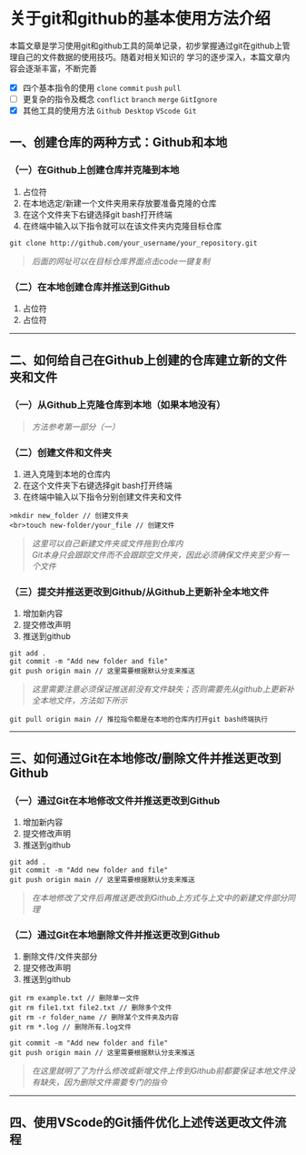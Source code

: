 # 关于git和github的基本使用方法介绍
本篇文章是学习使用git和github工具的简单记录，初步掌握通过git在github上管理自己的文件数据的使用技巧。随着对相关知识的
学习的逐步深入，本篇文章内容会逐渐丰富，不断完善
- [x] 四个基本指令的使用 `clone` `commit` `push` `pull`
- [ ] 更复杂的指令及概念 `conflict` `branch` `merge` `GitIgnore`
- [x] 其他工具的使用方法 `Github Desktop` `VScode Git`
## 一、创建仓库的两种方式：Github和本地

### （一）在Github上创建仓库并克隆到本地
1. 占位符
2. 在本地选定/新建一个文件夹用来存放要准备克隆的仓库
3. 在这个文件夹下右键选择git bash打开终端
4. 在终端中输入以下指令就可以在该文件夹内克隆目标仓库
```
git clone http://github.com/your_username/your_repository.git
```
>*后面的网址可以在目标仓库界面点击code一键复制*

### （二）在本地创建仓库并推送到Github
1. 占位符
2. 占位符
---

## 二、如何给自己在Github上创建的仓库建立新的文件夹和文件

### （一）从Github上克隆仓库到本地（如果本地没有）
>*方法参考第一部分（一）*

### （二）创建文件和文件夹
1. 进入克隆到本地的仓库内
2. 在这个文件夹下右键选择git bash打开终端
3. 在终端中输入以下指令分别创建文件夹和文件
```
>mkdir new_folder // 创建文件夹
<br>touch new-folder/your_file // 创建文件
```
>*这里可以自己新建文件夹或文件拖到仓库内*
<br>*Git本身只会跟踪文件而不会跟踪空文件夹，因此必须确保文件夹至少有一个文件*

### （三）提交并推送更改到Github/从Github上更新补全本地文件
1. 增加新内容
2. 提交修改声明
3. 推送到github
```
git add .
git commit -m "Add new folder and file"
git push origin main // 这里需要根据默认分支来推送
```
>*这里需要注意必须保证推送前没有文件缺失；否则需要先从github上更新补全本地文件，方法如下所示*
```
git pull origin main // 推拉指令都是在本地的仓库内打开git bash终端执行
```
---

## 三、如何通过Git在本地修改/删除文件并推送更改到Github

### （一）通过Git在本地修改文件并推送更改到Github
1. 增加新内容
2. 提交修改声明
3. 推送到github
```
git add .
git commit -m "Add new folder and file"
git push origin main // 这里需要根据默认分支来推送
```
>*在本地修改了文件后再推送更改到Github上方式与上文中的新建文件部分同理*

### （二）通过Git在本地删除文件并推送更改到Github
1. 删除文件/文件夹部分
2. 提交修改声明
3. 推送到github
```
git rm example.txt // 删除单一文件
git rm file1.txt file2.txt // 删除多个文件
git rm -r folder_name // 删除某个文件夹及内容
git rm *.log // 删除所有.log文件

git commit -m "Add new folder and file"
git push origin main // 这里需要根据默认分支来推送
```
>*在这里就明了了为什么修改或新增文件上传到Github前都要保证本地文件没有缺失，因为删除文件需要专门的指令*
---
## 四、使用VScode的Git插件优化上述传送更改文件流程